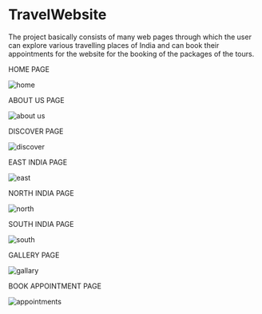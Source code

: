 # TravelWebsite
The project basically consists of many web pages through which the user can explore various travelling places of India and can book their appointments  for the website for the booking of the packages of the tours.

HOME PAGE                                                                                                                        

![home](https://github.com/user-attachments/assets/b4fa5cc3-b586-437e-bb19-a24078a7b7ac)

                                                                                                                                   
                                                                                                                                           
ABOUT US PAGE

![about us](https://github.com/user-attachments/assets/5e338b99-7814-4674-bdea-86a6384083c2)


                                                                                                                                                 
DISCOVER PAGE

![discover](https://github.com/user-attachments/assets/b5adbf78-6ef8-4bd7-b8b8-5a14ec816563)



EAST INDIA PAGE

![east](https://github.com/user-attachments/assets/2b784194-c48d-4d4c-aa43-9beb3094972c)



NORTH INDIA PAGE

![north](https://github.com/user-attachments/assets/fb1d7b13-97b7-4e75-a506-2fda5f85df93)



SOUTH INDIA PAGE

![south](https://github.com/user-attachments/assets/8755cc00-6785-4d4e-a01e-41d32c10290d)



GALLERY PAGE

![gallary](https://github.com/user-attachments/assets/9851c657-93f3-4d5c-87af-4700bda07e88)



BOOK APPOINTMENT PAGE

![appointments](https://github.com/user-attachments/assets/af646a19-f8d3-4ba8-8c66-ecdbe6cbc0e2)



